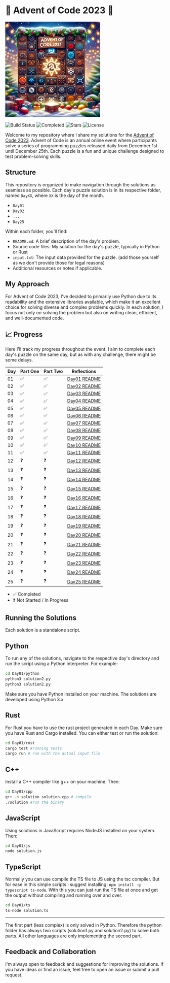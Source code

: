 # 🎄 Advent of Code 2023 🎄

<div><img src="title_image.png" style="margin: 0 auto;" height="300" width="300" ></div>

![Build Status](https://github.com/wieerwill/advent_of_code_2023/actions/workflows/lint.yml/badge.svg)
![Completed](https://img.shields.io/badge/days%20completed-11-red)
![Stars](https://img.shields.io/badge/stars%20⭐-22-yellow)
![License](https://img.shields.io/github/license/wieerwill/advent_of_code_2023.svg)

Welcome to my repository where I share my solutions for the [Advent of Code 2023](https://adventofcode.com/2023). Advent of Code is an annual online event where participants solve a series of programming puzzles released daily from December 1st until December 25th. Each puzzle is a fun and unique challenge designed to test problem-solving skills.

## Structure
This repository is organized to make navigation through the solutions as seamless as possible. 
Each day's puzzle solution is in its respective folder, named `DayXX`, where `XX` is the day of the month.

- `Day01`
- `Day02`
- `...`
- `Day25`

Within each folder, you'll find:

- `README.md`: A brief description of the day's problem.
- Source code files: My solution for the day's puzzle, typically in Python or Rust
- `input.txt`: The input data provided for the puzzle. (add those yourself as we don't provide those for legal reasons)
- Additional resources or notes if applicable.

## My Approach
For Advent of Code 2023, I've decided to primarily use Python due to its readability and the extensive libraries available, which make it an excellent choice for solving diverse and complex problems quickly. In each solution, I focus not only on solving the problem but also on writing clean, efficient, and well-documented code.

## 📈 Progress
Here I'll track my progress throughout the event. 
I aim to complete each day's puzzle on the same day, but as with any challenge, there might be some delays.

| Day | Part One | Part Two | Reflections |
|-----|----------|----------|-------------|
| 01  | ✅       | ✅       | [Day01 README](/Day01/README.md) |
| 02  | ✅       | ✅       | [Day02 README](/Day02/README.md) |
| 03  | ✅       | ✅       | [Day03 README](/Day03/README.md) |
| 04  | ✅       | ✅       | [Day04 README](/Day04/README.md) |
| 05  | ✅       | ✅       | [Day05 README](/Day05/README.md) |
| 06  | ✅       | ✅       | [Day06 README](/Day06/README.md) |
| 07  | ✅       | ✅       | [Day07 README](/Day07/README.md) |
| 08  | ✅       | ✅       | [Day08 README](/Day08/README.md) |
| 09  | ✅       | ✅       | [Day09 README](/Day09/README.md) |
| 10  | ✅       | ✅       | [Day10 README](/Day10/README.md) |
| 11  | ✅       | ✅       | [Day11 README](/Day11/README.md) |
| 12  | ❓       | ❓       | [Day12 README](/Day12/README.md) |
| 13  | ❓       | ❓       | [Day13 README](/Day13/README.md) |
| 14  | ❓       | ❓       | [Day14 README](/Day14/README.md) |
| 15  | ❓       | ❓       | [Day15 README](/Day15/README.md) |
| 16  | ❓       | ❓       | [Day16 README](/Day16/README.md) |
| 17  | ❓       | ❓       | [Day17 README](/Day17/README.md) |
| 18  | ❓       | ❓       | [Day18 README](/Day18/README.md) |
| 19  | ❓       | ❓       | [Day19 README](/Day19/README.md) |
| 20  | ❓       | ❓       | [Day20 README](/Day20/README.md) |
| 21  | ❓       | ❓       | [Day21 README](/Day21/README.md) |
| 22  | ❓       | ❓       | [Day22 README](/Day22/README.md) |
| 23  | ❓       | ❓       | [Day23 README](/Day23/README.md) |
| 24  | ❓       | ❓       | [Day24 README](/Day24/README.md) |
| 25  | ❓       | ❓       | [Day25 README](/Day25/README.md) |

- ✅ Completed
- ❓ Not Started / In Progress

## Running the Solutions
Each solution is a standalone script. 

## Python
To run any of the solutions, navigate to the respective day's directory and run the script using a Python interpreter. 
For example:

```bash
cd Day01/python
python3 solution2.py
python3 solution2.py
```

Make sure you have Python installed on your machine. The solutions are developed using Python 3.x.

## Rust
For Rust you have to use the rust project generated in each Day. 
Make sure you have Rust and Cargo installed.
You can either test or run the solution:

```bash
cd Day01/rust
cargo test #running tests
cargo run # run with the actual input file
```

## C++
Install a C++ compiler like g++ on your machine. Then:
```bash
cd Day01/cpp
g++ -o solution solution.cpp # compile
./solution #run the binary
```

## JavaScript
Using solutions in JavaScript requires NodeJS installed on your system. Then:
```bash
cd Day01/js
node solution.js
```

## TypeScript
Normally you can use compile the TS file to JS using the tsc compiler. But for ease in this simple scripts i suggest installing: `npm install -g typescript ts-node`. With this you can just run the TS file at once and get the output without compiling and running over and over.
```bash
cd Day01/ts
ts-node solution.ts
```

---

The first part (less complex) is only solved in Python. Therefore the python folder has always two scripts (solution1.py and solution2.py) to solve both parts. All other languages are only implementing the second part.

## Feedback and Collaboration
I'm always open to feedback and suggestions for improving the solutions. 
If you have ideas or find an issue, feel free to open an issue or submit a pull request.
